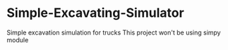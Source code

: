 # Simple-Excavating-Simulator
Simple excavation simulation for trucks
This project won't be using simpy module

